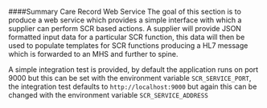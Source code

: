 ####Summary Care Record Web Service
The goal of this section is to produce a web service which provides a simple interface with which 
a supplier can perform SCR based actions. A supplier will provide JSON formatted input data 
for a particular SCR function, this data will then be used to populate templates for SCR functions producing
 a HL7 message which is forwarded to an MHS and further to spine.
 
 A simple integration test is provided, by default the application runs on port 9000 but this can be set 
 with the environment variable `SCR_SERVICE_PORT`, the integration test defaults to `http://localhost:9000`
 but again this can be changed with the environment variable `SCR_SERVICE_ADDRESS`